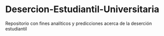 # Desercion-Estudiantil-Universitaria
Repositorio con fines analíticos y predicciones acerca de la deserción estudiantil
